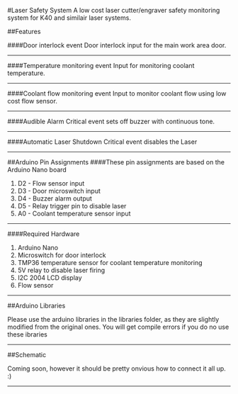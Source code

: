 #Laser Safety System
A low cost laser cutter/engraver safety monitoring system for K40 and similair laser systems.

##Features

####Door interlock event
Door interlock input for the main work area door.
***
####Temperature monitoring event
Input for monitoring coolant temperature.
***
####Coolant flow monitoring event
Input to monitor coolant flow using low cost flow sensor.
***
####Audible Alarm
Critical event sets off buzzer with continuous tone.
***

####Automatic Laser Shutdown
Critical event disables the Laser
***
##Arduino Pin Assignments
####These pin assignments are based on the Arduino Nano board
  
  1. D2 - Flow sensor input
  2. D3 - Door microswitch input
  3. D4 - Buzzer alarm output
  4. D5 - Relay trigger pin to disable laser
  5. A0 - Coolant temperature sensor input

***
####Required Hardware
  1. Arduino Nano 
  2. Microswitch for door interlock
  3. TMP36 temperature sensor for coolant temperature monitoring
  4. 5V relay to disable laser firing
  5. I2C 2004 LCD display
  6. Flow sensor

***

##Arduino Libraries

Please use the arduino libraries in the libraries folder, as they are slightly modified from the original ones. You will get compile errors if you do no use these ibraries

***

##Schematic

Coming soon, however it should be pretty onvious how to connect it all up. :)

***
